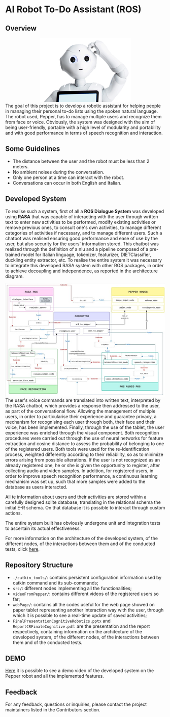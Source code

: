 # AI Robot To-Do Assistant (ROS)

## Overview
<div align="center">
  <img src="pepper_picture.png" alt="The used robot.">
</div>
The goal of this project is to develop a robotic assistant for helping people in managing their personal to-do lists using the spoken natural language. The robot used, Pepper, has to manage multiple users and recognize them from face or voice.
Obviously, the system was designed with the aim of being user-friendly, portable with a high level of modularity and portability and with good performance in terms of speech recognition and interaction. 

## Some Guidelines
- The distance between the user and the robot must be less than 2 meters.
- No ambient noises during the conversation.
- Only one person at a time can interact with the robot.
- Conversations can occur in both English and Italian.

## Developed System
To realise such a system, first of all a **ROS Dialogue System** was developed using **RASA** that was capable of interacting with the user through written text to enter new activities to be performed, modify existing activities or remove previous ones, to consult one's own activities, to manage different categories of activities if necessary, and to manage different users. Such a chatbot was realised ensuring good performance and ease of use by the user, but also security for the users' information stored. This chatbot was realized through the definition of a nlu and a pipeline composed of a pre-trained model for Italian linguage, tokenizer, featurizer, DIETClassifier, duckling entity extractor, etc.
To realise the entire system it was necessary to integrate this developed RASA system with other ROS packages, in order to achieve decoupling and independence, as reported in the architecture diagram. 
<div align="center">
  <img src="total_architecture.png" alt="Architecture of the developed system.">
</div>
The user's voice commands are translated into written text, interpreted by the RASA chatbot, which provides a response then addressed to the user, as part of the conversational flow. Allowing the management of multiple users, in order to particularise their experience and guarantee privacy, a mechanism for recognising each user through both, their face and their voice, has been implemented. Finally, through the use of the tablet, the user experience was enriched through the visual component.
Both recognition procedures were carried out through the use of neural networks for feature extraction and cosine distance to assess the probability of belonging to one of the registered users. Both tools were used for the re-identification process, weighted differently according to their reliability, so as to minimize errors arising from possible alterations. If the user is not recognized as an already registered one, he or she is given the opportunity to register, after collecting audio and video samples. In addition, for registered users, in order to improve speech recognition performance, a continuous learning mechanism was set up, such that more samples were added to the database as users interacted.

All te information about users and their activities are stored within a carefully designed sqlite database, translating in the relational schema the initial E-R schema. On that database it is possible to interact through custom actions.

The entire system built has obviously undergone unit and integration tests to ascertain its actual effectiveness.

For more information on the architecture of the developed system, of the different nodes, of the interactions between them and of the conducted tests, click [here](https://github.com/CamillaSpi/DefinitivoCog/blob/main/ReportCRFinaleCognitive.pdf).


## Repository Structure
- `./catkin_tools/`: contains persistent configuration information used by catkin command and its sub-commands;
- `src/`: different nodes implementing all the functionalities;
- `videoFromPepper/`: contains different videos of the registered users so far;
- `webPage/`: contains all the codes useful for the web page showed on paper tablet representing another interaction way with the user, through which it is possible to see a real-time update of saved activities;
- `FinalPresentationCognitiveRobotics.pptx` and `ReportCRFinaleCognitive.pdf`: are the presentation and the report respectively, containing information on the architecture of the developed system, of the different nodes, of the interactions between them and of the conducted tests.

## DEMO
[Here](https://www.youtube.com/watch?v=NIoZ4qSGSHk) it is possible to see a demo video of the developed system on the Pepper robot and all the implemented features.

## Feedback
For any feedback, questions or inquiries, please contact the project maintainers listed in the Contributors section.
